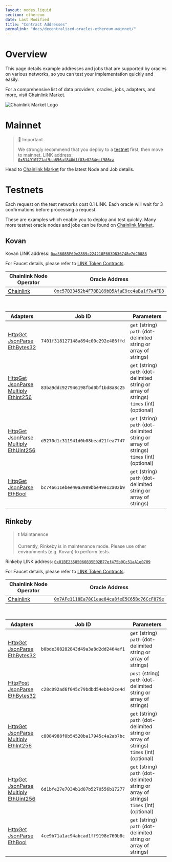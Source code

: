 ```yaml
---
layout: nodes.liquid
section: ethereum
date: Last Modified
title: "Contract Addresses"
permalink: "docs/decentralized-oracles-ethereum-mainnet/"
---
```

# Overview

This page details example addresses and jobs that are supported by oracles on various networks, so you can test your implementation quickly and easily.

For a comprehensive list of data providers, oracles, jobs, adapters, and more, visit <a href="https://market.link/" target="_blank">Chainlink Market</a>.

![Chainlink Market Logo](/files/afe3efe-marketlink.jpg)

# Mainnet

> 🚧 Important
> 
> We strongly recommend that you deploy to a [testnet](#testnets) first, then move to mainnet.
LINK address:  [`0x514910771af9ca656af840dff83e8264ecf986ca`](https://etherscan.io/token/0x514910771af9ca656af840dff83e8264ecf986ca)

Head to [Chainlink Market](https://market.link/) for the latest Node and Job details.

# Testnets

Each request on the test networks cost 0.1 LINK. Each oracle will wait for 3 confirmations before processing a request.

These are examples which enable you to deploy and test quickly. Many more testnet oracle nodes and jobs can be found on [Chainlink Market](https://market.link/).

## Kovan

Kovan LINK address: [`0xa36085F69e2889c224210F603D836748e7dC0088`](https://kovan.etherscan.io/address/0xa36085F69e2889c224210F603D836748e7dC0088)

For Faucet details, please refer to [LINK Token Contracts](../link-token-contracts/).

|Chainlink Node Operator|Oracle Address|
|-------------------------|--------------------------------------------|
|[Chainlink](https://chain.link)|[`0xc57B33452b4F7BB189bB5AfaE9cc4aBa1f7a4FD8`](https://kovan.etherscan.io/address/0xc57B33452b4F7BB189bB5AfaE9cc4aBa1f7a4FD8)|

<br>

|Adapters|Job ID|Parameters|
|--------------------------------|----------------------------------|--------------------------------------------------------------|
|[HttpGet](../core-adapters/#httpget)<br>[JsonParse](../core-adapters/#jsonparse)<br>[EthBytes32](../core-adapters/#ethbytes32)|`7401f318127148a894c00c292e486ffd `|`get` (string)<br>`path` (dot-delimited string or array of strings)|
|[HttpGet](../core-adapters/#httpget)<br>[JsonParse](../core-adapters#jsonparse)<br>[Multiply](../core-adapters/#multiply)<br>[EthInt256](../core-adapters/#ethint256)|`83ba9ddc927946198fbd0bf1bd8a8c25 `|`get` (string)<br>`path` (dot-delimited string or array of strings)<br>`times` (int) (optional)|
|[HttpGet](../core-adapters/#httpget)<br>[JsonParse](../core-adapters#jsonparse)<br>[Multiply](../core-adapters/#multiply)<br>[EthUint256](../core-adapters/#ethuint256)|`d5270d1c311941d0b08bead21fea7747 `|`get` (string)<br>`path` (dot-delimited string or array of strings)<br>`times` (int) (optional)|
|[HttpGet](../core-adapters/#httpget)<br>[JsonParse](../core-adapters/#jsonparse)<br>[EthBool](../core-adapters/#ethbool)|`bc746611ebee40a3989bbe49e12a02b9 `|`get` (string)<br>`path` (dot-delimited string or array of strings)|

## Rinkeby

> ❗️ Maintanence
> 
> Currently, Rinkeby is in maintenance mode. Please use other environments (e.g. Kovan) to perform tests.

Rinkeby LINK address:  [`0x01BE23585060835E02B77ef475b0Cc51aA1e0709`](https://rinkeby.etherscan.io/address/0x01BE23585060835E02B77ef475b0Cc51aA1e0709)

For Faucet details, please refer to [LINK Token Contracts](../link-token-contracts/).

|Chainlink Node Operator|Oracle Address|
|-------------------------|--------------------------------------------|
|[Chainlink](https://chain.link)|[`0x7AFe1118Ea78C1eae84ca8feE5C65Bc76CcF879e`](https://rinkeby.etherscan.io/address/0x7AFe1118Ea78C1eae84ca8feE5C65Bc76CcF879e)|

<br>

|Adapters|Job ID|Parameters|
|--------------------------------|----------------------------------|--------------------------------------------------------------|
|[HttpGet](../core-adapters/#httpget)<br>[JsonParse](../core-adapters/#jsonparse)<br>[EthBytes32](../core-adapters/#ethbytes32)|`b0bde308282843d49a3a8d2dd2464af1`|`get` (string)<br>`path` (dot-delimited string or array of strings)|
|[HttpPost](../core-adapters/#httppost)<br>[JsonParse](../core-adapters/#jsonparse)<br>[EthBytes32](../core-adapters/#ethbytes32)|`c28c092ad6f045c79bdbd54ebb42ce4d `|`post` (string)<br>`path` (dot-delimited string or array of strings)|
|[HttpGet](../core-adapters/#httpget)<br>[JsonParse](../core-adapters#jsonparse)<br>[Multiply](../core-adapters/#multiply)<br>[EthInt256](../core-adapters/#ethint256)|`c8084988f0b54520ba17945c4a2ab7bc `|`get` (string)<br>`path` (dot-delimited string or array of strings)<br>`times` (int) (optional)|
|[HttpGet](../core-adapters/#httpget)<br>[JsonParse](../core-adapters#jsonparse)<br>[Multiply](../core-adapters/#multiply)<br>[EthUint256](../core-adapters/#ethuint256)|`6d1bfe27e7034b1d87b5270556b17277 `|`get` (string)<br>`path` (dot-delimited string or array of strings)<br>`times` (int) (optional)|
|[HttpGet](../core-adapters/#httpget)<br>[JsonParse](../core-adapters/#jsonparse)<br>[EthBool](../core-adapters/#ethbool)|`4ce9b71a1ac94abcad1ff9198e760b8c`|`get` (string)<br>`path` (dot-delimited string or array of strings)|